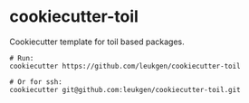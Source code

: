 # cookiecutter-toil

Cookiecutter template for toil based packages.

    # Run:
    cookiecutter https://github.com/leukgen/cookiecutter-toil
    
    # Or for ssh:
    cookiecutter git@github.com:leukgen/cookiecutter-toil.git
